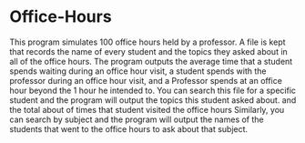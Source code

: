 # Office-Hours

This program simulates 100 office hours held by a professor. A file is kept that records the name of every student and the topics they asked about in all of the office hours. The program outputs the average time that a student spends waiting during an office hour visit, a student spends with the professor during an office hour visit, and a Professor spends at an office hour beyond the 1 hour he intended to. You can search this file for a specific student and the program will output the topics this student asked about. and the total about of times that student visited the office hours Similarly, you can search by subject and the program will output the names of the students that went to the office hours to ask about that subject.
